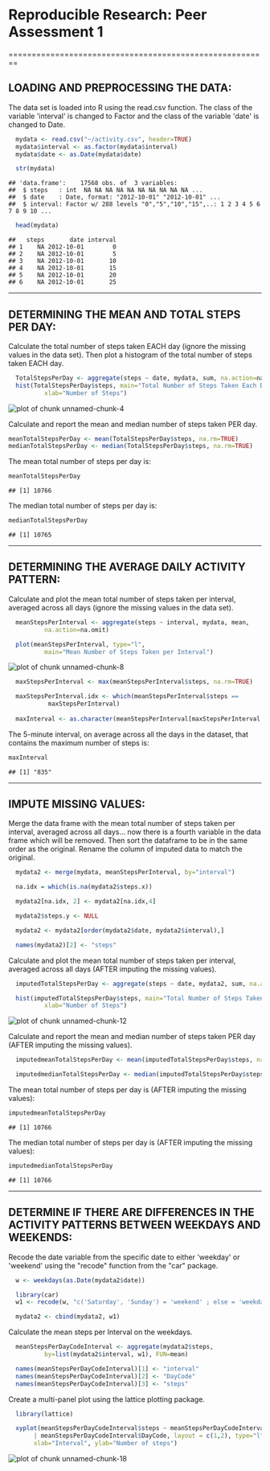 # Reproducible Research: Peer Assessment 1

========================================================

## LOADING AND PREPROCESSING THE DATA:

The data set is loaded into R using the read.csv function.
The class of the variable 'interval' is changed to Factor and the 
class of the variable 'date' is changed to Date.


```r
  mydata <- read.csv("~/activity.csv", header=TRUE)
  mydata$interval <- as.factor(mydata$interval)
  mydata$date <- as.Date(mydata$date)
```


```r
  str(mydata)
```

```
## 'data.frame':	17568 obs. of  3 variables:
##  $ steps   : int  NA NA NA NA NA NA NA NA NA NA ...
##  $ date    : Date, format: "2012-10-01" "2012-10-01" ...
##  $ interval: Factor w/ 288 levels "0","5","10","15",..: 1 2 3 4 5 6 7 8 9 10 ...
```
  

```r
  head(mydata)
```

```
##   steps       date interval
## 1    NA 2012-10-01        0
## 2    NA 2012-10-01        5
## 3    NA 2012-10-01       10
## 4    NA 2012-10-01       15
## 5    NA 2012-10-01       20
## 6    NA 2012-10-01       25
```
  

--------------------------------------------------------

## DETERMINING THE MEAN AND TOTAL STEPS PER DAY:

Calculate the total number of steps taken EACH day (ignore the 
missing values in the data set).  Then plot a histogram of the 
total number of steps taken EACH day.


```r
  TotalStepsPerDay <- aggregate(steps ~ date, mydata, sum, na.action=na.omit)
  hist(TotalStepsPerDay$steps, main="Total Number of Steps Taken Each Day",
          xlab="Number of Steps")
```

![plot of chunk unnamed-chunk-4](figure/unnamed-chunk-4.png) 

Calculate and report the mean and median number of steps taken PER day.


```r
meanTotalStepsPerDay <- mean(TotalStepsPerDay$steps, na.rm=TRUE)
medianTotalStepsPerDay <- median(TotalStepsPerDay$steps, na.rm=TRUE)
```

The mean total number of steps per day is: 

```r
meanTotalStepsPerDay 
```

```
## [1] 10766
```

The median total number of steps per day is: 

```r
medianTotalStepsPerDay 
```

```
## [1] 10765
```


--------------------------------------------------------

## DETERMINING THE AVERAGE DAILY ACTIVITY PATTERN:

Calculate and plot the mean total number of steps taken per interval,
averaged across all days (ignore the missing values in the data set).  


```r
  meanStepsPerInterval <- aggregate(steps ~ interval, mydata, mean,
          na.action=na.omit)

  plot(meanStepsPerInterval, type="l",
          main="Mean Number of Steps Taken per Interval")
```

![plot of chunk unnamed-chunk-8](figure/unnamed-chunk-8.png) 



```r
  maxStepsPerInterval <- max(meanStepsPerInterval$steps, na.rm=TRUE)

  maxStepsPerInterval.idx <- which(meanStepsPerInterval$steps == 
           maxStepsPerInterval)
  
  maxInterval <- as.character(meanStepsPerInterval[maxStepsPerInterval.idx, 1])
```

The 5-minute interval, on average across all the days in the dataset, that contains the maximum number of steps is:

```r
maxInterval
```

```
## [1] "835"
```


--------------------------------------------------------

## IMPUTE MISSING VALUES:

Merge the data frame with the mean total number of steps taken per 
interval, averaged across all days...  now there is a fourth variable 
in the data frame which will be removed. Then sort the dataframe to
be in the same order as the original. Rename the column of imputed
data to match the original.


```r
  mydata2 <- merge(mydata, meanStepsPerInterval, by="interval")

  na.idx = which(is.na(mydata2$steps.x))

  mydata2[na.idx, 2] <- mydata2[na.idx,4]

  mydata2$steps.y <- NULL

  mydata2 <- mydata2[order(mydata2$date, mydata2$interval),]

  names(mydata2)[2] <- "steps"
```

Calculate and plot the mean total number of steps taken per interval, averaged
across all days (AFTER imputing the missing values).


```r
  imputedTotalStepsPerDay <- aggregate(steps ~ date, mydata2, sum, na.action=na.omit)

  hist(imputedTotalStepsPerDay$steps, main="Total Number of Steps Taken Each Day",
          xlab="Number of Steps")
```

![plot of chunk unnamed-chunk-12](figure/unnamed-chunk-12.png) 

Calculate and report the mean and median number of steps taken PER day (AFTER imputing the missing values).


```r
  imputedmeanTotalStepsPerDay <- mean(imputedTotalStepsPerDay$steps, na.rm=TRUE)

  imputedmedianTotalStepsPerDay <- median(imputedTotalStepsPerDay$steps, na.rm=TRUE)
```


The mean total number of steps per day is (AFTER imputing the missing values): 

```r
imputedmeanTotalStepsPerDay 
```

```
## [1] 10766
```

The median total number of steps per day is (AFTER imputing the missing values): 

```r
imputedmedianTotalStepsPerDay 
```

```
## [1] 10766
```
--------------------------------------------------------

## DETERMINE IF THERE ARE DIFFERENCES IN THE ACTIVITY PATTERNS BETWEEN WEEKDAYS AND WEEKENDS:

Recode the date variable from the specific date to either 'weekday' or 'weekend' using the "recode" function from the "car" package.


```r
  w <- weekdays(as.Date(mydata2$date))

  library(car)
  w1 <- recode(w, "c('Saturday', 'Sunday') = 'weekend' ; else = 'weekday' ")

  mydata2 <- cbind(mydata2, w1)
```

Calculate the mean steps per Interval on the weekdays.


```r
  meanStepsPerDayCodeInterval <- aggregate(mydata2$steps,
          by=list(mydata2$interval, w1), FUN=mean)

  names(meanStepsPerDayCodeInterval)[1] <- "interval"
  names(meanStepsPerDayCodeInterval)[2] <- "DayCode"
  names(meanStepsPerDayCodeInterval)[3] <- "steps"
```

Create a multi-panel plot using the lattice plotting package.


```r
  library(lattice)

  xyplot(meanStepsPerDayCodeInterval$steps ~ meanStepsPerDayCodeInterval$interval
       | meanStepsPerDayCodeInterval$DayCode, layout = c(1,2), type="l",
       xlab="Interval", ylab="Number of steps")
```

![plot of chunk unnamed-chunk-18](figure/unnamed-chunk-18.png) 

